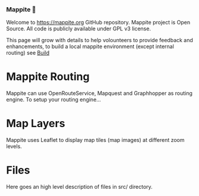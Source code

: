### Mappite 👋

Welcome to https://mappite.org GitHub repository. Mappite project is Open Source. All code is publicly available under GPL v3 license.

This page will grow with details to help volounteers to provide feedback and enhancements, to build a local mappite environment (except internal routing) see [Build](./Build.md) 

# Mappite Routing 

Mappite can use OpenRouteService, Mapquest and Graphhopper as routing engine. To setup your routing engine...

# Map Layers

Mappite uses Leaflet to display map tiles (map images) at different zoom levels. 

# Files

Here goes an high level description of files in src/ directory.

<!--
**mappite/mappite** is a ✨ _special_ ✨ repository because its `README.md` (this file) appears on your GitHub profile.

Here are some ideas to get you started:

- 🔭 I’m currently working on ...
- 🌱 I’m currently learning ...
- 👯 I’m looking to collaborate on ...
- 🤔 I’m looking for help with ...
- 💬 Ask me about ...
- 📫 How to reach me: ...
- 😄 Pronouns: ...
- ⚡ Fun fact: ...
-->
